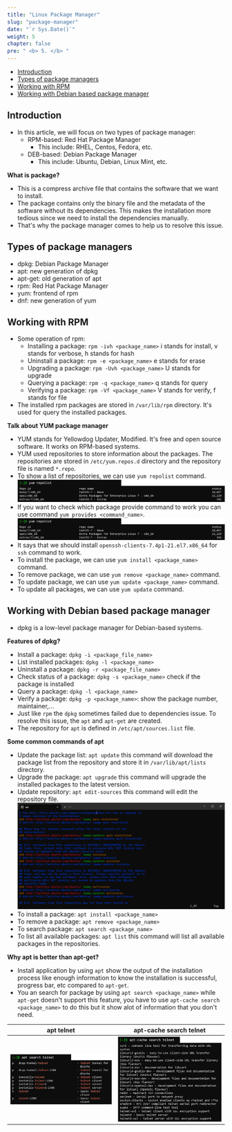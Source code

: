 ```yaml
---
title: "Linux Package Manager"
slug: "package-manager"
date: "`r Sys.Date()`"
weight: 5
chapter: false
pre: " <b> 5. </b> "
---
```


- [Introduction](#introduction)
- [Types of package managers](#types-of-package-managers)
- [Working with RPM](#working-with-rpm)
- [Working with Debian based package manager](#working-with-debian-based-package-manager)


## Introduction
- In this article, we will focus on two types of package manager:
  - RPM-based: Red Hat Package Manager
    - This include: RHEL, Centos, Fedora, etc.
  - DEB-based: Debian Package Manager
    - This include: Ubuntu, Debian, Linux Mint, etc.

**What is package?**
- This is a compress archive file that contains the software that we want to install.
- The package contains only the binary file and the metadata of the software without its dependencies. This makes the installation more tedious since we need to install the dependencies manually.
- That's why the package manager comes to help us to resolve this issue.

## Types of package managers
- dpkg: Debian Package Manager
- apt: new generation of dpkg
- apt-get: old generation of apt
- rpm: Red Hat Package Manager
- yum: frontend of rpm
- dnf: new generation of yum

## Working with RPM
- Some operation of rpm:
  - Installing a package: `rpm -ivh <package_name>` i stands for install, v stands for verbose, h stands for hash
  - Uninstall a package: `rpm -e <package_name>` e stands for erase
  - Upgrading a package: `rpm -Uvh <package_name>` U stands for upgrade
  - Querying a package: `rpm -q <package_name>` q stands for query
  - Verifying a package: `rpm -Vf <package_name>` V stands for verify, f stands for file
- The installed rpm packages are stored in `/var/lib/rpm` directory. It's used for query the installed packages.

**Talk about YUM package manager**
- YUM stands for Yellowdog Updater, Modified. It's free and open source software. It works on RPM-based systems.
- YUM used repositories to store information about the packages. The repositories are stored in `/etc/yum.repos.d` directory and the repository file is named `*.repo`.
- To show a list of repositories, we can use `yum repolist` command.
![Show a list of repositories](images/_index.png)
- If you want to check which package provide command to work you can use command `yum provides <command_name>`.
![Check which package provide command to work](images/_index.png)
- It says that we should install `openssh-clients-7.4p1-21.el7.x86_64` for `ssh` command to work.
- To install the package, we can use `yum install <package_name>` command.
- To remove package, we can use `yum remove <package_name>` command.
- To update package, we can use `yum update <package_name>` command.
- To update all packages, we can use `yum update` command.

## Working with Debian based package manager
- dpkg is a low-level package manager for Debian-based systems.

**Features of dpkg?**
- Install a package: `dpkg -i <package_file_name>`
- List installed packages: `dpkg -l <package_name>`
- Uninstall a package: `dpkg -r <package_file_name>`
- Check status of a package: `dpkg -s <package_name>` check if the package is installed
- Query a package: `dpkg -l <package_name>`
- Verify a package: `dpkg -p <package_name>`: show the package number, maintainer,...
- Just like `rpm` the `dpkg` sometimes failed due to dependencies issue. To resolve this issue, the `apt` and `apt-get` are created.
- The repository for `apt` is defined in `/etc/apt/sources.list` file.

**Some common commands of apt**
- Update the package list: `apt update` this command will download the package list from the repository and store it in `/var/lib/apt/lists` directory.
- Upgrade the package: `apt upgrade` this command will upgrade the installed packages to the latest version.
- Update repository: `apt edit-sources` this command will edit the repository file.
![Update repository](images/_index-2.png)
- To install a package: `apt install <package_name>`
- To remove a package: `apt remove <package_name>`
- To search package: `apt search <package_name>`
- To list all available packages: `apt list` this command will list all available packages in the repositories.

**Why apt is better than apt-get?**
- Install application by using `apt` show the output of the installation process like enough information to know the installation is successful, progress bar, etc compared to `apt-get`.
- You an search for package by using `apt search <package_name>` while `apt-get` doesn't support this feature, you have to use `apt-cache search <package_name>` to do this but it show alot of information that you don't need.

| apt telnet                  | apt-cache search telnet         |
| --------------------------- | ------------------------------- |
| ![Apt](images/_index-3.png) | ![Apt-get](images/_index-4.png) |


